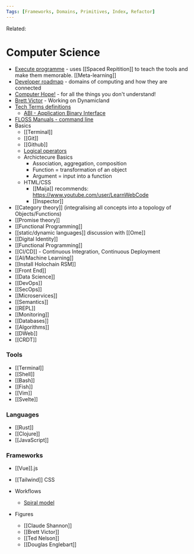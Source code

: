 ```yaml
---
Tags: [Frameworks, Domains, Primitives, Index, Refactor]
---
```

Related: 
# Computer Science

- [Execute programme](https://www.executeprogram.com/) - uses [[Spaced Repitition]] to teach the tools and make them memorable. [[Meta-learning]]
- [Developer roadmap](https://github.com/kamranahmedse/developer-roadmap) - domains of computing and how they are connected
- [Computer Hope!](https://www.computerhope.com) - for all the things you don't understand!
- [Brett Victor](http://worrydream.com/?fbclid=IwAR3Ql6ka1wYvK4ReUJ2q1N4dChTJWJwDzPAfyV0ctKnj4UVlil4BJ-Bt964) - Working on Dynamicland
- [Tech Terms definitions](https://techterms.com/)
    - [ABI - Application Binary Interface](https://en.wikipedia.org/wiki/Application_binary_interface)
- [FLOSS Manuals - command line](http://write.flossmanuals.net/command-line/introduction/)
- Basics
    - [[Terminal]]
    - [[Git]]
    - [[Github]]
    - [Logical operators](https://javascript.info/logical-operators)
    - Archictecure Basics
        - Association, aggregation, composition
        - Function = transformation of an object
        - Argument = input into a function
    - HTML/CSS
        - [[Maija]] recommends: https://www.youtube.com/user/LearnWebCode
        - [[Inspector]]
- [[Category theory]] (integralising all concepts into a topology of Objects/Functions)
- [[Promise theory]]
- [[Functional Programming]]
- [[static/dynamic languages]] discussion with [[Ome]]
- [[Digital Identity]]
- [[Functional Programming]]
- [[CI/CD]] - Continuous Integration, Continuous Deployment
- [[AI/Machine Learning]]
- [[Install Holochain RSM]]
- [[Front End]]
- [[Data Science]]
- [[DevOps]]
- [[SecOps]]
- [[Microservices]]
- [[Semantics]]
- [[REPL]]
- [[Monitoring]]
- [[Databases]]
- [[Algorithms]]
- [[DWeb]]
- [[CRDT]]


### Tools
- [[Terminal]]
- [[Shell]]
- [[Bash]]
- [[Fish]]
- [[Vim]]
- [[Svelte]]

### Languages
- [[Rust]]
- [[Clojure]]
- [[JavaScript]]

### Frameworks
- [[Vue]].js
- [[Tailwind]] CSS

- Workflows
    - [Spiral model](https://en.wikipedia.org/wiki/Spiral_model)
- Figures
    - [[Claude Shannon]]
    - [[Brett Victor]]
    - [[Ted Nelson]]
    - [[Douglas Englebart]]

